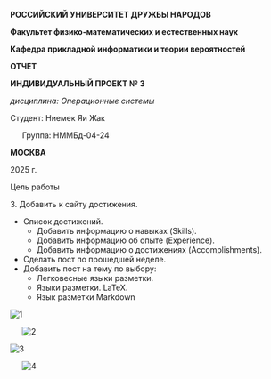 ﻿**РОССИЙСКИЙ УНИВЕРСИТЕТ ДРУЖБЫ НАРОДОВ**

**Факультет физико-математических и естественных наук**

**Кафедра прикладной информатики и теории вероятностей**





**ОТЧЕТ** 

**ИНДИВИДУАЛЬНЫЙ ПРОЕКТ № 3**	

*дисциплина:	Операционные системы*	 









Студент: Ниемек Яи Жак                                    

`	`Группа: НММБд-04-24                                       







**МОСКВА**

2025	 г.

Цель работы

3\. Добавить к сайту достижения.

- Список достижений.
  - Добавить информацию о навыках (Skills).
  - Добавить информацию об опыте (Experience).
  - Добавить информацию о достижениях (Accomplishments).
- Сделать пост по прошедшей неделе.
- Добавить пост на тему по выбору:
  - Легковесные языки разметки.
  - Языки разметки. LaTeX.
  - Язык разметки Markdown

![](Aspose.Words.9b034f01-642f-4a6b-a3fd-791423c1cfae.001.png "1")



`	`![](Aspose.Words.9b034f01-642f-4a6b-a3fd-791423c1cfae.002.png "2")



![](Aspose.Words.9b034f01-642f-4a6b-a3fd-791423c1cfae.003.png "3")



`	`![](Aspose.Words.9b034f01-642f-4a6b-a3fd-791423c1cfae.004.png "4")
